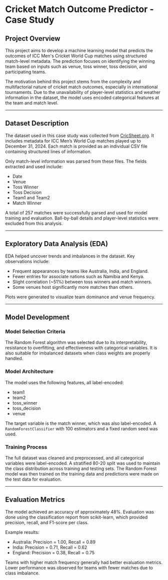 # Cricket Match Outcome Predictor - Case Study

## Project Overview

This project aims to develop a machine learning model that predicts the outcomes of ICC Men's Cricket World Cup matches using structured match-level metadata. The prediction focuses on identifying the winning team based on inputs such as venue, toss winner, toss decision, and participating teams.

The motivation behind this project stems from the complexity and multifactorial nature of cricket match outcomes, especially in international tournaments. Due to the unavailability of player-level statistics and weather information in the dataset, the model uses encoded categorical features at the team and match level.

---

## Dataset Description

The dataset used in this case study was collected from [CricSheet.org](https://cricsheet.org/). It includes metadata for ICC Men’s World Cup matches played up to December 31, 2024. Each match is provided as an individual CSV file containing structured lines of information.

Only match-level information was parsed from these files. The fields extracted and used include:

- Date
- Venue
- Toss Winner
- Toss Decision
- Team1 and Team2
- Match Winner

A total of 257 matches were successfully parsed and used for model training and evaluation. Ball-by-ball details and player-level statistics were excluded from this analysis.

---

## Exploratory Data Analysis (EDA)

EDA helped uncover trends and imbalances in the dataset. Key observations include:

- Frequent appearances by teams like Australia, India, and England.
- Fewer entries for associate nations such as Namibia and Kenya.
- Slight correlation (~51%) between toss winners and match winners.
- Some venues host significantly more matches than others.

Plots were generated to visualize team dominance and venue frequency.

---

## Model Development

### Model Selection Criteria

The Random Forest algorithm was selected due to its interpretability, resistance to overfitting, and effectiveness with categorical variables. It is also suitable for imbalanced datasets when class weights are properly handled.

### Model Architecture

The model uses the following features, all label-encoded:

- team1
- team2
- toss_winner
- toss_decision
- venue

The target variable is the match winner, which was also label-encoded. A `RandomForestClassifier` with 100 estimators and a fixed random seed was used.

### Training Process

The full dataset was cleaned and preprocessed, and all categorical variables were label-encoded. A stratified 80-20 split was used to maintain the class distribution across training and testing sets. The Random Forest model was then trained on the training data and predictions were made on the test data for evaluation.

---

## Evaluation Metrics

The model achieved an accuracy of approximately 48%. Evaluation was done using the classification report from scikit-learn, which provided precision, recall, and F1-score per class.

Example results:
- Australia: Precision = 1.00, Recall = 0.89
- India: Precision = 0.71, Recall = 0.62
- England: Precision = 0.38, Recall = 0.75

Teams with higher match frequency generally had better evaluation metrics. Lower performance was observed for teams with fewer matches due to class imbalance.





